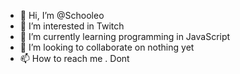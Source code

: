- 👋 Hi, I’m @Schooleo
- 👀 I’m interested in Twitch
- 🌱 I’m currently learning programming in JavaScript
- 💞️ I’m looking to collaborate on nothing yet
- 📫 How to reach me . Dont

<!---
Schooleo/Schooleo is a ✨ special ✨ repository because its `README.md` (this file) appears on your GitHub profile.
You can click the Preview link to take a look at your changes.
--->
